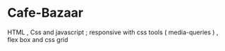 # Cafe-Bazaar
HTML , Css and javascript ; responsive with css tools ( media-queries ) , flex box and css grid
